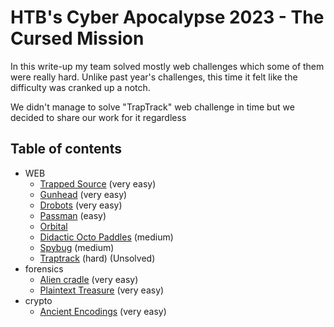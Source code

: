 # HTB's Cyber Apocalypse 2023 - The Cursed Mission

In this write-up my team solved mostly web challenges which some of them were really hard. Unlike past year's challenges, this time it felt like the difficulty was cranked up a notch.

We didn't manage to solve "TrapTrack" web challenge in time but we decided to share our work for it regardless


## Table of contents

* WEB
    - [Trapped Source](./web/trapped_source.md) (very easy)
    - [Gunhead](./web/gunhead.md) (very easy)
    - [Drobots](./web/drobots.md) (very easy)
    - [Passman](./web/passman.md) (easy)
    - [Orbital](./web/orbital.md)
    - [Didactic Octo Paddles](./web/didactic_octo_paddles.md) (medium)
    - [Spybug](./web/spybug.md) (medium)
    - [Traptrack](./web/traptrack(unsolved).md) (hard) (Unsolved)
* forensics
    - [Alien cradle](./forensics/alien_cradle.md) (very easy)
    - [Plaintext Treasure](./forensics/plaintext_treasure.md) (very easy)
* crypto
    - [Ancient Encodings](./crypto/ancient_encodings.md) (very easy)